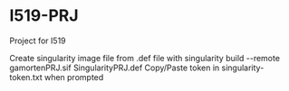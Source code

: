 # I519-PRJ
Project for I519

Create singularity image file from .def file with
singularity build --remote gamortenPRJ.sif SingularityPRJ.def
Copy/Paste token in singularity-token.txt when prompted

